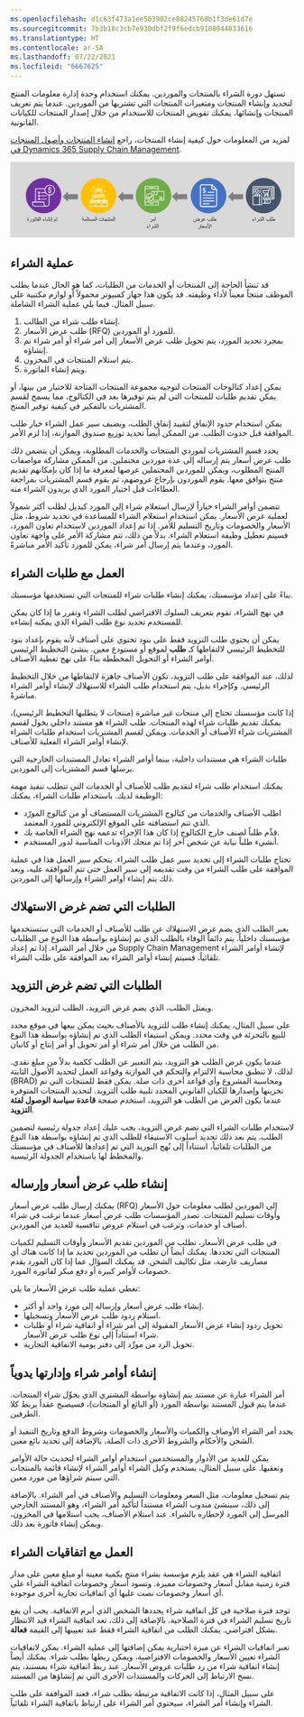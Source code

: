 ```yaml
---
ms.openlocfilehash: d1c63f473a1ee503902ce88245760b1f3de61d7e
ms.sourcegitcommit: 7b3b18c3cb7e930dbf2f9f6edcb9108044033616
ms.translationtype: HT
ms.contentlocale: ar-SA
ms.lasthandoff: 07/22/2021
ms.locfileid: "6667625"
---
```

تستهل دورة الشراء بالمنتجات والموردين. يمكنك استخدام وحدة إدارة معلومات المنتج لتحديد وإنشاء المنتجات ومتغيرات المنتجات التي تشتريها من الموردين. عندما يتم تعريف المنتجات وإنشائها، يمكنك تفويض المنتجات للاستخدام من خلال إصدار المنتجات للكيانات القانونية. 

لمزيد من المعلومات حول كيفية إنشاء المنتجات، راجع [إنشاء المنتجات وأصول المنتجات في Dynamics 365 Supply Chain Management](https://docs.microsoft.com/learn/modules/create-products-product-masters-dyn365-supply-chain-mgmt/?azure-portal=true).

![رسم تخطيطي لعملية التدبير حتى الشراء.](../media/procurement-process.png)


## <a name="purchasing-process"></a>عملية الشراء
قد تنشأ الحاجة إلى المنتجات أو الخدمات من الطلبات، كما هو الحال عندما يطلب الموظف منتجاً معيناً لأداء وظيفته. قد يكون هذا جهاز كمبيوتر محمولاً أو لوازم مكتبية على سبيل المثال. فيما يلي عملية الشراء الشاملة.

1. إنشاء طلب شراء من الطالب.
2. طلب عرض الأسعار (RFQ) للمورد أو الموردين.
3. بمجرد تحديد المورد، يتم تحويل طلب عرض الأسعار إلى أمر شراء أو أمر شراء تم إنشاؤه.
4. يتم استلام المنتجات في المخزون.
5. ويتم إنشاء الفاتورة.




يمكن إعداد كتالوجات المنتجات لتوجيه مجموعة المنتجات المتاحة للاختيار من بينها، أو يمكن تقديم طلبات للمنتجات التي لم يتم توفيرها بعد في الكتالوج، مما يسمح لقسم المشتريات بالتفكير في كيفية توفير المنتج.

يمكن استخدام حدود الإنفاق لتقييد إنفاق الطلب، ويضيف سير عمل الشراء خيار طلب الموافقة قبل حدوث الطلب. من الممكن أيضاً تحديد توزيع صندوق الموازنة، إذا لزم الأمر.

يحدد قسم المشتريات لموردي المنتجات والخدمات المطلوبة، ويمكن أن يتضمن ذلك طلب عرض أسعار يتم إرساله إلى عدة موردين محتملين. من الممكن مشاركة مواصفات المنتج المطلوب، ويمكن للموردين المحتملين عرضها لمعرفة ما إذا كان بإمكانهم تقديم منتج يتوافق معها. يقوم الموردون بإرجاع عروضهم، ثم يقوم قسم المشتريات بمراجعة العطاءات قبل اختيار المورد الذي يريدون الشراء منه.

تتضمن أوامر الشراء خياراً لإرسال استعلام شراء إلى المورد كبديل لطلب أكثر شمولاً لعملية عرض الأسعار. يمكن استخدام استعلام الشراء للمساعدة في تحديد شروط، مثل الأسعار والخصومات وتاريخ التسليم للأمر. إذا تم إعداد الموردين لاستخدام تعاون المورد، فسيتم تعطيل وظيفة استعلام الشراء. بدلاً من ذلك، تتم مشاركة الأمر على واجهة تعاون المورد، وعندما يتم إرسال أمر شراء، يمكن للمورد تأكيد الأمر مباشرةً.

## <a name="work-with-purchase-requisitions"></a>العمل مع طلبات الشراء 

بناءً على إعداد مؤسستك، يمكنك إنشاء طلبات شراء للمنتجات التي تستخدمها مؤسستك.

في نهج الشراء، تقوم بتعريف السلوك الافتراضي لطلب الشراء وتقرر ما إذا كان يمكن للمستخدم تحديد نوع طلب الشراء الذي يمكنه إنشاءه.

يمكن أن يحتوي طلب التزويد فقط على بنود تحتوي على أصناف لأنه يقوم بإعداد بنود للتخطيط الرئيسي لالتقاطها كـ **طلب** لموقع أو مستودع معين. ينشئ التخطيط الرئيسي أوامر الشراء أو التحويل المخططة بناءً على نهج تغطية الأصناف.

لذلك، عند الموافقة على طلب التزويد، تكون الأصناف جاهزة لالتقاطها من خلال التخطيط الرئيسي. وكإجراء بديل، يتم استخدام طلب الشراء للاستهلاك لإنشاء أوامر الشراء مباشرةً.

إذا كانت مؤسستك تحتاج إلى منتجات غير مباشرة (منتجات لا يتطلبها التخطيط الرئيسي)، يمكنك تقديم طلبات شراء لهذه المنتجات. طلب الشراء هو مستند داخلي يخول لقسم المشتريات شراء الأصناف أو الخدمات. ويمكن لقسم المشتريات استخدام طلبات الشراء لإنشاء أوامر الشراء الفعلية للأصناف.

طلبات الشراء هي مستندات داخلية، بينما أوامر الشراء تعادل المستندات الخارجية التي يرسلها قسم المشتريات إلى الموردين.

يمكنك استخدام طلب شراء لتقديم طلب للأصناف أو الخدمات التي تتطلب تنفيذ مهمة الوظيفة لديك. باستخدام طلبات الشراء، يمكنك:

-   اطلب الأصناف والخدمات من كتالوج المشتريات المستضاف أو من كتالوج المورّد الذي تتم استضافته على الموقع الإلكتروني للمورد المعتمد.
-   قدِّم طلباً لصنف خارج الكتالوج إذا كان هذا الإجراء تدعمه نهج الشراء الخاصة بك.
-   أنشيء طلباً نيابة عن شخص آخر إذا تم منحك الأذونات المناسبة لدور المستخدم.

تحتاج طلبات الشراء إلى تحديد سير عمل طلب الشراء. يتحكم سير العمل هذا في عملية الموافقة على طلب الشراء من وقت تقديمه إلى سير العمل حتى تتم الموافقة عليه، وبعد ذلك يتم إنشاء أوامر الشراء وإرسالها إلى الموردين.

## <a name="requisitions-that-have-a-purpose-of-consumption"></a>الطلبات التي تضم غرض الاستهلاك 

يعبر الطلب الذي يضم غرض الاستهلاك عن طلب للأصناف أو الخدمات التي ستستخدمها مؤسستك داخلياً. يتم دائماً الوفاء بالطلب الذي تم إنشاؤه بواسطة هذا النوع من الطلبات من خلال أمر الشراء. إذا تم إعداد Supply Chain Management لإنشاء أوامر الشراء تلقائياً، فسيتم إنشاء أوامر الشراء بعد الموافقة على طلب الشراء.

## <a name="requisitions-that-have-a-purpose-of-replenishment"></a>الطلبات التي تضم غرض التزويد 

ويمثل الطلب، الذي يضم غرض التزويد، الطلب لتزويد المخزون.

على سبيل المثال، يمكنك إنشاء طلب للتزويد بالأصناف بحيث يمكن بيعها في موقع محدد للبيع بالتجزئة في وقت محدد. ويمكن استيفاء الطلب الذي تم إنشاؤه بواسطة هذا النوع من الطلب من خلال أمر شراء أو أمر تحويل أو أمر إنتاج أو كانبان.

عندما يكون غرض الطلب هو التزويد، يتم التعبير عن الطلب ككمية بدلاً من مبلغ نقدي. لذلك، لا تنطبق محاسبة الالتزام والتحكم في الموازنة وقواعد العمل لتحديد الأصول الثابتة (BRAD) ومحاسبة المشروع وأي قواعد أخرى ذات صلة. يمكن فقط للمنتجات التي تم تخزينها وإصدارها للكيان القانوني المحدد تلبية طلب التزويد. لتحديد المنتجات المتوفرة عندما يكون الغرض من الطلب هو التزويد، استخدم صفحة **قاعدة سياسة الوصول لفئة التزويد**.

لاستخدام طلبات الشراء التي تضم غرض التزويد، يجب عليك إعداد جدولة رئيسية لتضمين الطلب. يتم بعد ذلك تحديد أسلوب الاستيفاء للطلب الذي تم إنشاؤه بواسطة هذا النوع من الطلبات تلقائياً، استناداً إلى نُهج التوريد التي تم إعدادها للأصناف في مؤسستك والمخطط لها باستخدام الجدولة الرئيسية.

## <a name="create-and-send-a-request-for-quotation"></a>إنشاء طلب عرض أسعار وإرساله  

يمكنك إرسال طلب عرض أسعار (RFQ) إلى الموردين لطلب معلومات حول الأسعار وأوقات تسليم المنتجات. تصدر المؤسسات طلب عرض أسعار عندما ترغب في شراء أصناف أو خدمات، وترغب في استلام عروض تنافسية للعديد من الموردين.

في طلب عرض الأسعار، تطلب من الموردين تقديم الأسعار وأوقات التسليم لكميات المنتجات التي تحددها. يمكنك أيضاً أن تطلب من الموردين تحديد ما إذا كانت هناك أي مصاريف عارضة، مثل تكاليف الشحن. قد يمكنك السؤال عما إذا كان المورد يقدم خصومات لأوامر كبيرة أو دفع مبكر لفاتورة المورد.

تغطي عملية طلب عرض الأسعار ما يلي:

-   إنشاء طلب عرض أسعار وإرساله إلى مورد واحد أو أكثر.
-   استلام ردود طلب عرض الأسعار وتسجيلها.
-   تحويل ردود إنشاء عرض الأسعار المقبولة إلى أمر شراء أو اتفاقية شراء أو طلبات شراء استناداً إلى نوع طلب عرض الأسعار.
-   تحويل الرد من مورِّد إلى دفتر يومية الاتفاقية التجارية.



## <a name="create-and-manage-purchase-orders"></a>إنشاء أوامر شراء وإدارتها يدوياً 

أمر الشراء عبارة عن مستند يتم إنشاؤه بواسطة المشتري الذي يخوِّل شراء المنتجات. عندما يتم قبول المستند بواسطة المورد (أو البائع أو المنتجات)، فسيصبح عقداً يربط كلا الطرفين.

يحدد أمر الشراء الأوصاف والكميات والأسعار والخصومات وشروط الدفع وتاريخ التنفيذ أو الشحن والأحكام والشروط الأخرى ذات الصلة، بالإضافة إلى تحديد بائع معين.

يمكن للعديد من الأدوار والمستخدمين استخدام أوامر الشراء لتحديث حالة الأوامر وتعقبها. على سبيل المثال، يستخدم وكيل الشراء أوامر الشراء لإنشاء قائمة بالمنتجات التي سيتم شراؤها من مورد معين.

يتم تسجيل معلومات، مثل السعر ومعلومات التسليم والأصناف في أمر الشراء. بالإضافة إلى ذلك، سينشئ مندوب الشراء مستنداً لتأكيد أمر الشراء، وهو المستند الخارجي المرسل إلى المورد لإخطاره بالشراء. عند استلام الأصناف، يجب استلامها في المخزون، ويمكن إنشاء فاتورة بعد ذلك. 

## <a name="work-with-purchase-agreements"></a>العمل مع اتفاقيات الشراء 

اتفاقية الشراء هي عقد يلزم مؤسسة بشراء منتج بكمية معينة أو مبلغ معين على مدار فترة زمنية مقابل أسعار وخصومات مميزة. وتسود أسعار وخصومات اتفاقية الشراء على أي أسعار وخصومات نصت عليها أي اتفاقيات تجارية أخرى موجودة.

توجد فترة صلاحية في كل اتفاقية شراء يحددها الشخص الذي أبرم الاتفاقية. يجب أن يقع تاريخ تسليم الشراء في فترة الصلاحية. بالإضافة إلى ذلك، تعد اتفاقية الشراء قيد الانتظار بشكل افتراضي. يمكنك الطلب من اتفاقية الشراء فقط عند تعيينها إلى القيمة **فعالة**.

تعبر اتفاقيات الشراء عن ميزة اختيارية يمكن إضافتها إلى عملية الشراء. يمكن لاتفاقيات الشراء تعيين الأسعار والخصومات الافتراضية، ويمكن ربطها بطلب شراء. يمكنك أيضاً إنشاء اتفاقية شراء من رد طلبات عروض الأسعار. عند ربط اتفاقية شراء بمستند، يتم نسخ الارتباط إلى الحركات والمستندات الأخرى التي تم إنشاؤها من المستند.

على سبيل المثال، إذا كانت الاتفاقية مرتبطة بطلب شراء، فعند الموافقة على طلب الشراء وإنشاء أمر الشراء، سيحتوي أمر الشراء على ارتباط باتفاقية الشراء تلقائياً.
